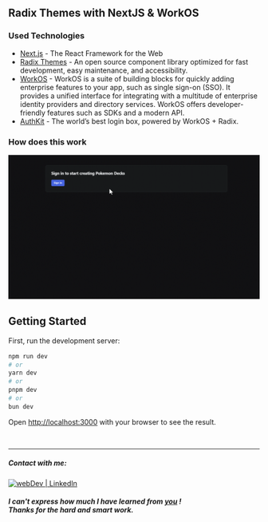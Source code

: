 
## Radix Themes  with  NextJS & WorkOS


### Used Technologies

- [Next.js](https://nextjs.org/) - The React Framework for the Web
- [Radix Themes](https://www.radix-ui.com/) - An open source component library optimized for fast development, easy maintenance, and accessibility.
- [WorkOS](https://workos.com/) - WorkOS is a suite of building blocks for quickly adding enterprise features to your app, such as single sign-on (SSO). It provides a unified interface for integrating with a multitude of enterprise identity providers and directory services. WorkOS offers developer-friendly features such as SDKs and a modern API.
- [AuthKit](https://www.authkit.com/) - The world’s best login box, powered by WorkOS + Radix.

### How does this work

![](demo.gif)


## Getting Started

First, run the development server:

```bash
npm run dev
# or
yarn dev
# or
pnpm dev
# or
bun dev
```

Open [http://localhost:3000](http://localhost:3000) with your browser to see the result.


<img src="img/screen.png" alt="" />

---

##### Contact with me:

[<img alt="webDev | LinkedIn" src="https://img.shields.io/badge/linkedin-0077B5.svg?&style=for-the-badge&logo=linkedin&logoColor=white" />][linkedin]

[linkedin]: https://www.linkedin.com/in/sergiy-antonyuk/

##### I can't express how much I have learned from [you](https://www.youtube.com/@jherr) ! <br> Thanks for the hard and smart work.
